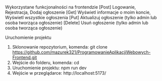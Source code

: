 Wykorzystane funkcjonalności na frontendzie
[Post] Logowanie, Rejestracja, Dodaj ogłoszenie
[Get] Wyświetl informacje o moim koncie, Wyświetl wszystkie ogłoszenia
[Put] Aktualizuj ogłoszenie (tylko admin lub osoba tworząca ogłoszenie)
[Delete] Usuń ogłoszenie (tylko admin lub osoba tworząca ogłoszenie)

Uruchomienie projektu
1. Sklonowanie repozytorium, komenda: git clone https://github.com/mazurek321/ProgramowanieAplikacjiWebowych-Frontend.git
2. Wejście do folderu, komenda: cd 
3. Uruchomienie projektu: npm run dev
4. Wejście w przeglądarce: http://localhost:5173/
